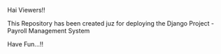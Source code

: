 Hai Viewers!!

This Repository has been created juz for deploying the Django Project - Payroll Management System

Have Fun...!!
